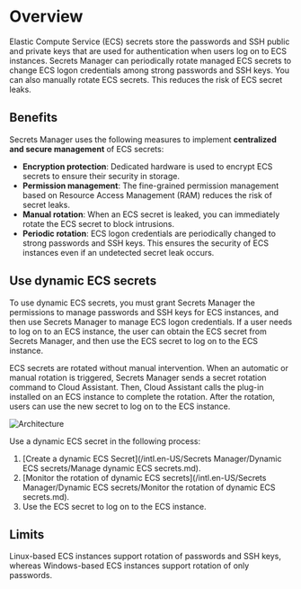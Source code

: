 # Overview

Elastic Compute Service \(ECS\) secrets store the passwords and SSH public and private keys that are used for authentication when users log on to ECS instances. Secrets Manager can periodically rotate managed ECS secrets to change ECS logon credentials among strong passwords and SSH keys. You can also manually rotate ECS secrets. This reduces the risk of ECS secret leaks.

## Benefits

Secrets Manager uses the following measures to implement **centralized and secure management** of ECS secrets:

-   **Encryption protection**: Dedicated hardware is used to encrypt ECS secrets to ensure their security in storage.
-   **Permission management**: The fine-grained permission management based on Resource Access Management \(RAM\) reduces the risk of secret leaks.
-   **Manual rotation**: When an ECS secret is leaked, you can immediately rotate the ECS secret to block intrusions.
-   **Periodic rotation**: ECS logon credentials are periodically changed to strong passwords and SSH keys. This ensures the security of ECS instances even if an undetected secret leak occurs.

## Use dynamic ECS secrets

To use dynamic ECS secrets, you must grant Secrets Manager the permissions to manage passwords and SSH keys for ECS instances, and then use Secrets Manager to manage ECS logon credentials. If a user needs to log on to an ECS instance, the user can obtain the ECS secret from Secrets Manager, and then use the ECS secret to log on to the ECS instance.

ECS secrets are rotated without manual intervention. When an automatic or manual rotation is triggered, Secrets Manager sends a secret rotation command to Cloud Assistant. Then, Cloud Assistant calls the plug-in installed on an ECS instance to complete the rotation. After the rotation, users can use the new secret to log on to the ECS instance.

![Architecture](https://static-aliyun-doc.oss-accelerate.aliyuncs.com/assets/img/en-US/1752594261/p290078.png)

Use a dynamic ECS secret in the following process:

1.  [Create a dynamic ECS Secret](/intl.en-US/Secrets Manager/Dynamic ECS secrets/Manage dynamic ECS secrets.md).
2.  [Monitor the rotation of dynamic ECS secrets](/intl.en-US/Secrets Manager/Dynamic ECS secrets/Monitor the rotation of dynamic ECS secrets.md).
3.  Use the ECS secret to log on to the ECS instance.

## Limits

Linux-based ECS instances support rotation of passwords and SSH keys, whereas Windows-based ECS instances support rotation of only passwords.

